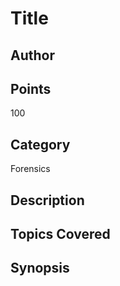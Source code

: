 # Title
## Author

## Points
100
## Category
Forensics
## Description

## Topics Covered

## Synopsis

